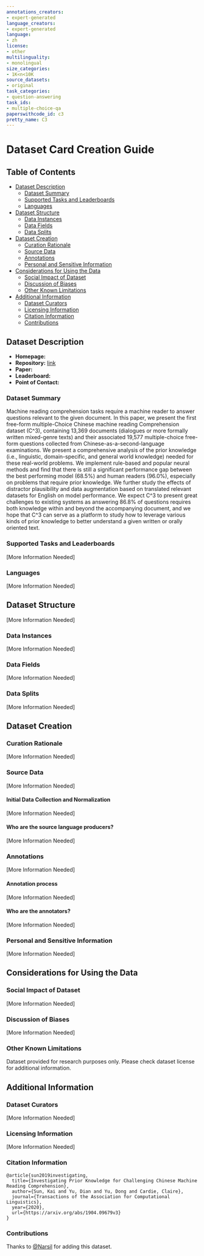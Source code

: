 ```yaml
---
annotations_creators:
- expert-generated
language_creators:
- expert-generated
language:
- zh
license:
- other
multilinguality:
- monolingual
size_categories:
- 1K<n<10K
source_datasets:
- original
task_categories:
- question-answering
task_ids:
- multiple-choice-qa
paperswithcode_id: c3
pretty_name: C3
---
```

# Dataset Card Creation Guide

## Table of Contents
- [Dataset Description](#dataset-description)
  - [Dataset Summary](#dataset-summary)
  - [Supported Tasks and Leaderboards](#supported-tasks-and-leaderboards)
  - [Languages](#languages)
- [Dataset Structure](#dataset-structure)
  - [Data Instances](#data-instances)
  - [Data Fields](#data-fields)
  - [Data Splits](#data-splits)
- [Dataset Creation](#dataset-creation)
  - [Curation Rationale](#curation-rationale)
  - [Source Data](#source-data)
  - [Annotations](#annotations)
  - [Personal and Sensitive Information](#personal-and-sensitive-information)
- [Considerations for Using the Data](#considerations-for-using-the-data)
  - [Social Impact of Dataset](#social-impact-of-dataset)
  - [Discussion of Biases](#discussion-of-biases)
  - [Other Known Limitations](#other-known-limitations)
- [Additional Information](#additional-information)
  - [Dataset Curators](#dataset-curators)
  - [Licensing Information](#licensing-information)
  - [Citation Information](#citation-information)
  - [Contributions](#contributions)

## Dataset Description

- **Homepage:** []()
- **Repository:** [link]()
- **Paper:** []()
- **Leaderboard:** []()
- **Point of Contact:** []()

### Dataset Summary

Machine reading comprehension tasks require a machine reader to answer questions relevant to the given document. In this paper, we present the first free-form multiple-Choice Chinese machine reading Comprehension dataset (C^3), containing 13,369 documents (dialogues or more formally written mixed-genre texts) and their associated 19,577 multiple-choice free-form questions collected from Chinese-as-a-second-language examinations.
We present a comprehensive analysis of the prior knowledge (i.e., linguistic, domain-specific, and general world knowledge) needed for these real-world problems. We implement rule-based and popular neural methods and find that there is still a significant performance gap between the best performing model (68.5%) and human readers (96.0%), especially on problems that require prior knowledge. We further study the effects of distractor plausibility and data augmentation based on translated relevant datasets for English on model performance. We expect C^3 to present great challenges to existing systems as answering 86.8% of questions requires both knowledge within and beyond the accompanying document, and we hope that C^3 can serve as a platform to study how to leverage various kinds of prior knowledge to better understand a given written or orally oriented text.

### Supported Tasks and Leaderboards

[More Information Needed]

### Languages

[More Information Needed]

## Dataset Structure

[More Information Needed]

### Data Instances

[More Information Needed]

### Data Fields

[More Information Needed]

### Data Splits

[More Information Needed]

## Dataset Creation


### Curation Rationale

[More Information Needed]

### Source Data

[More Information Needed]

#### Initial Data Collection and Normalization

[More Information Needed]

#### Who are the source language producers?

[More Information Needed]

### Annotations

[More Information Needed]

#### Annotation process

[More Information Needed]

#### Who are the annotators?

[More Information Needed]

### Personal and Sensitive Information

[More Information Needed]

## Considerations for Using the Data

### Social Impact of Dataset

[More Information Needed]

### Discussion of Biases

[More Information Needed]

### Other Known Limitations

Dataset provided for research purposes only. Please check dataset license for additional information.

## Additional Information

### Dataset Curators

[More Information Needed]

### Licensing Information

[More Information Needed]

### Citation Information

```
@article{sun2019investigating,
  title={Investigating Prior Knowledge for Challenging Chinese Machine Reading Comprehension},
  author={Sun, Kai and Yu, Dian and Yu, Dong and Cardie, Claire},
  journal={Transactions of the Association for Computational Linguistics},
  year={2020},
  url={https://arxiv.org/abs/1904.09679v3}
}
```


### Contributions

Thanks to [@Narsil](https://github.com/Narsil) for adding this dataset.
